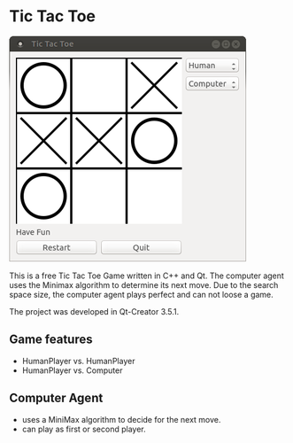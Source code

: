 # Tic Tac Toe

![screenshot](./tictactoe_example.png)

This is a free Tic Tac Toe Game written in C++ and Qt. The computer agent uses the Minimax algorithm to determine its next move. Due to the search space size, the computer agent plays perfect and can not loose a game.

The project was developed in Qt-Creator 3.5.1.

## Game features
- HumanPlayer vs. HumanPlayer
- HumanPlayer vs. Computer

## Computer Agent
- uses a MiniMax algorithm to decide for the next move.
- can play as first or second player.
